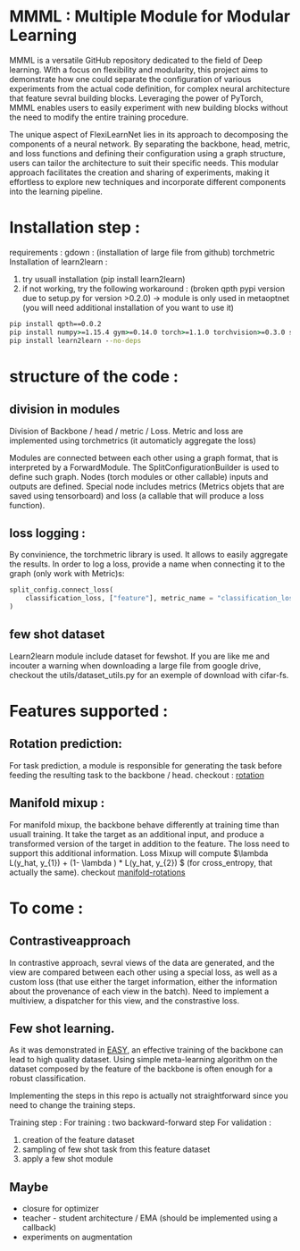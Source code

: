 
# MMML : Multiple Module for Modular Learning

MMML is a versatile GitHub repository dedicated to the field of Deep learning. With a focus on flexibility and modularity, this project aims to demonstrate how one could separate the configuration of various experiments from the actual code definition, for complex neural architecture that feature sevral building blocks. Leveraging the power of PyTorch, MMML enables users to easily experiment with new building blocks without the need to modify the entire training procedure.

The unique aspect of FlexiLearnNet lies in its approach to decomposing the components of a neural network. By separating the backbone, head, metric, and loss functions and defining their configuration using a graph structure, users can tailor the architecture to suit their specific needs. This modular approach facilitates the creation and sharing of experiments, making it effortless to explore new techniques and incorporate different components into the learning pipeline.


# Installation step :


requirements :
gdown : (installation of large file from github)
torchmetric
Installation of learn2learn :
1. try usuall installation (pip install learn2learn)
2. if not working, try the following workaround :
(broken qpth pypi version due to setup.py for version >0.2.0)
-> module is only used in metaoptnet (you will need additional installation of you want to use it)

```cmd
pip install qpth==0.0.2
pip install numpy>=1.15.4 gym>=0.14.0 torch>=1.1.0 torchvision>=0.3.0 scipy requests gsutil tqdm
pip install learn2learn --no-deps 
```


# structure of the code :

## division in modules
Division of Backbone / head / metric / Loss. Metric and loss are implemented using torchmetrics (it automaticly aggregate the loss)

Modules are connected between each other using a graph format, that is interpreted by a ForwardModule. The SplitConfigurationBuilder is used to define such graph. Nodes (torch modules or other callable) inputs and outputs are defined. Special node includes metrics (Metrics objets that are saved using tensorboard) and loss (a callable that will produce a loss function). 

## loss logging :

By convinience, the torchmetric library is used. It allows to easily aggregate the results. In order to log a loss, provide a name when connecting it to the graph (only work with Metric)s:

```python 
split_config.connect_loss(
    classification_loss, ["feature"], metric_name = "classification_loss"
)
```
## few shot dataset
Learn2learn module include dataset for fewshot. If you are like me and incouter a warning when downloading a large file from google drive, checkout the utils/dataset_utils.py for an exemple of download with cifar-fs.


# Features supported :

## Rotation prediction:


For task prediction, a module is responsible for generating the task before feeding the resulting task to the backbone / head. 
checkout : [rotation](./train_exemple/rotation.py)


## Manifold mixup :

For manifold mixup, the backbone behave differently at training time than usuall training. It take the target as an additional input, and produce a transformed version of the target in addition to the feature. The loss need to support this additional information. Loss Mixup will compute $\lambda  L(y_hat, y_{1}) + (1- \lambda ) *  L(y_hat, y_{2}) $ (for cross_entropy, that actually the same). checkout [manifold-rotations](./train_exemple/manifold-rotations.py) 



# To come :
## Contrastiveapproach

In contrastive approach, sevral views of the data are generated, and the view are compared between each other using a special loss, as well as a custom loss (that use either the target information, either the information about the provenance of each view in the batch). Need to implement a multiview, a dispatcher for this view, and the constrastive loss.

## Few shot learning.

As it was demonstrated in [EASY](https://arxiv.org/abs/2201.09699), an effective training of the backbone can lead to high quality dataset. Using simple meta-learning algorithm on the dataset composed by the feature of the backbone is often enough for a robust classification.  

Implementing the steps in this repo is actually not straightforward since you need to change the training steps.

Training step : 
For training : two backward-forward step
For validation : 
1. creation of the feature dataset
2. sampling of few shot task from this feature dataset
3. apply a few shot module


## Maybe

- closure for optimizer
- teacher - student architecture / EMA (should be implemented using a callback)
- experiments on augmentation
